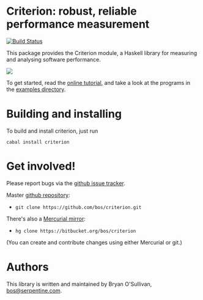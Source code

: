 # Criterion: robust, reliable performance measurement

[![Build Status](https://travis-ci.org/bos/criterion.svg?branch=master)](https://travis-ci.org/bos/criterion)

This package provides the Criterion module, a Haskell library for
measuring and analysing software performance.

<a href="http://www.serpentine.com/criterion/fibber.html" target="_blank"><img src="http://www.serpentine.com/criterion/fibber-screenshot.png"></img></a>

To get started, read the <a
href="http://www.serpentine.com/criterion/tutorial.html"
target="_blank">online tutorial</a>, and take a look at the programs
in the <a href="/examples"
target="_blank">examples directory</a>.


# Building and installing

To build and install criterion, just run

    cabal install criterion


# Get involved!

Please report bugs via the
[github issue tracker](https://github.com/bos/criterion/issues).

Master [github repository](https://github.com/bos/criterion):

* `git clone https://github.com/bos/criterion.git`

There's also a [Mercurial mirror](https://bitbucket.org/bos/criterion):

* `hg clone https://bitbucket.org/bos/criterion`

(You can create and contribute changes using either Mercurial or git.)


# Authors

This library is written and maintained by Bryan O'Sullivan,
<bos@serpentine.com>.

